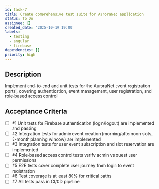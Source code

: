 ```yaml
---
id: task-7
title: Create comprehensive test suite for AuroraNet application
status: To Do
assignee: []
created_date: '2025-10-10 19:00'
labels:
  - testing
  - angular
  - firebase
dependencies: []
priority: high
---
```


## Description

<!-- SECTION:DESCRIPTION:BEGIN -->
Implement end-to-end and unit tests for the AuroraNet event registration portal, covering authentication, event management, user registration, and role-based access control.
<!-- SECTION:DESCRIPTION:END -->

## Acceptance Criteria
<!-- AC:BEGIN -->
- [ ] #1 Unit tests for Firebase authentication (login/logout) are implemented and passing
- [ ] #2 Integration tests for admin event creation (morning/afternoon slots, 2-month planning window) are implemented
- [ ] #3 Integration tests for user event subscription and slot reservation are implemented
- [ ] #4 Role-based access control tests verify admin vs guest user permissions
- [ ] #5 E2E tests cover complete user journey from login to event registration
- [ ] #6 Test coverage is at least 80% for critical paths
- [ ] #7 All tests pass in CI/CD pipeline
<!-- AC:END -->

